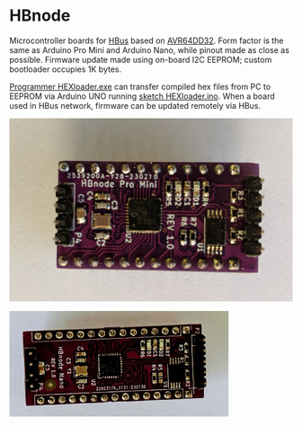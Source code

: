 # HBnode
Microcontroller boards for [HBus](https://github.com/akouz/HBus) based on [AVR64DD32](https://www.microchip.com/en-us/product/avr64dd32). Form factor is the same as Arduino Pro Mini and Arduino Nano, while pinout made as close as possible. Firmware update made using on-board I2C EEPROM; custom bootloader occupies 1K bytes. 

[Programmer HEXloader.exe](https://github.com/akouz/HBnode/tree/main/AVR64DD32/Programmer/Software) can transfer compiled hex files from PC to EEPROM via Arduino UNO running [sketch HEXloader.ino](https://github.com/akouz/HBnode/tree/main/AVR64DD32/Programmer/Sketch). When a board used in HBus network, firmware can be updated remotely via HBus.

![Pro Mini](https://github.com/akouz/HBnode/blob/main/AVR64DD32/Hardware/Pro_mini/HBnode-rev-1-0.jpg)

![Nano](https://github.com/akouz/HBnode/blob/main/AVR64DD32/Hardware/Nano/HBnode_nano_rev_1_0.jpg)
